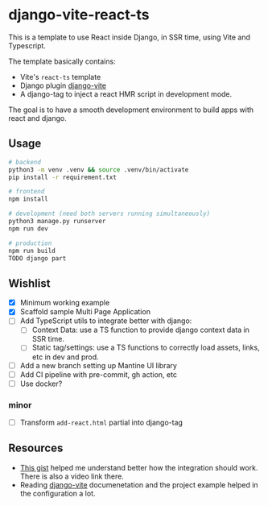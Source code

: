 # django-vite-react-ts

This is a template to use React inside Django, in SSR time, using Vite and Typescript.

The template basically contains:

- Vite's `react-ts` template
- Django plugin [django-vite](https://github.com/MrBin99/django-vite)
- A django-tag to inject a react HMR script in development mode.

The goal is to have a smooth development environment to build apps with react and django.

## Usage

```bash
# backend
python3 -m venv .venv && source .venv/bin/activate
pip install -r requirement.txt

# frontend
npm install

# development (need both servers running simultaneously)
python3 manage.py runserver
npm run dev

# production
npm run build
TODO django part
```

## Wishlist

- [x] Minimum working example
- [x] Scaffold sample Multi Page Application
- [ ] Add TypeScript utils to integrate better with django:
    - [ ] Context Data: use a TS function to provide django context data in SSR time.
    - [ ] Static tag/settings: use a TS functions to correctly load assets, links, etc in dev and prod.
- [ ] Add a new branch setting up Mantine UI library
- [ ] Add CI pipeline with pre-commit, gh action, etc
- [ ] Use docker?

### minor

- [ ] Transform `add-react.html` partial into django-tag

## Resources

- [This gist](https://gist.github.com/lucianoratamero/7fc9737d24229ea9219f0987272896a2) helped me understand better how the integration should work. There is also a video link there.
- Reading [django-vite](https://github.com/MrBin99/django-vite) documenetation and the project example helped in the configuration a lot.
